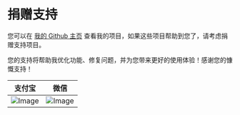 # 捐赠支持

您可以在 [我的 Github 主页](https://github.com/lisonge) 查看我的项目，如果这些项目帮助到您了，请考虑捐赠支持项目。

您的支持将帮助我优化功能、修复问题，并为您带来更好的使用体验！感谢您的慷慨支持！

| 支付宝                                                                                    | 微信                                                                                      |
| :-----------------------------------------------------------------------------------------: | :-----------------------------------------------------------------------------------------: |
| ![Image](https://e.gkd.li/716b60e8-5ff0-42e5-b362-6ac5515431b9) | ![Image](https://e.gkd.li/735f806c-fa38-40af-bd0b-200888df2a85) |
